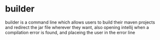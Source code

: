 # builder
builder is a command line which allows users to build their maven projects and redirect the jar file wherever they want, also opening intellij when a compilation error is found, and placeing the user in the error line
